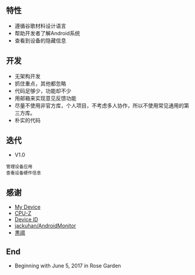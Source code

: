 ## 特性
- 遵循谷歌材料设计语言
- 帮助开发者了解Android系统
- 查看到设备的隐藏信息

## 开发
- 无架构开发
- 抓住重点，其他都忽略
- 代码足够少，功能却不少
- 用邮箱来实现意见反馈功能
- 尽量不使用非官方库，个人项目，不考虑多人协作，所以不使用常见通用的第三方库。
- 朴实的代码

## 迭代
- V1.0
```
管理设备应用
查看设备硬件信息
```

## 感谢
- [My Device](https://play.google.com/store/apps/details?id=com.anu.main.myandroid)
- [CPU-Z](https://play.google.com/store/apps/details?id=com.cpuid.cpu_z&hl=zh)
- [Device ID](https://play.google.com/store/apps/details?id=com.evozi.deviceid&hl=zh)
- [jackuhan/AndroidMonitor](https://github.com/jackuhan/AndroidMonitor)
- [黒阈](https://play.google.com/store/apps/details?id=me.piebridge.brevent&hl=zh)

## End
* Beginning with June 5, 2017 in Rose Garden